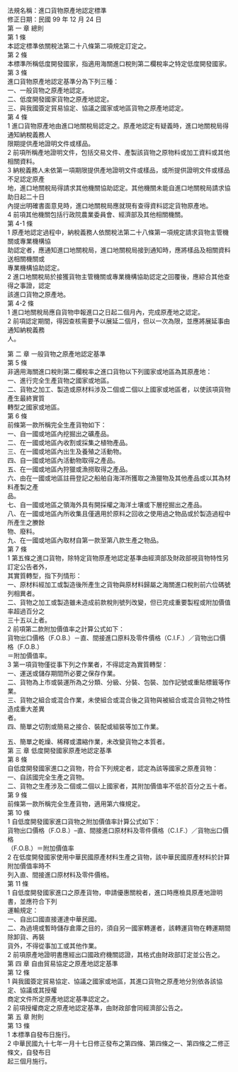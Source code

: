 法規名稱：進口貨物原產地認定標準  
修正日期：民國 99 年 12 月 24 日  
第 一 章 總則  
第 1 條  
本認定標準依關稅法第二十八條第二項規定訂定之。  
第 2 條  
本標準所稱低度開發國家，指適用海關進口稅則第二欄稅率之特定低度開發國家。  
第 3 條  
進口貨物原產地認定基準分為下列三種：  
一、一般貨物之原產地認定。  
二、低度開發國家貨物之原產地認定。  
三、與我國簽定貿易協定、協議之國家或地區貨物之原產地認定。  
第 4 條  
1 進口貨物原產地由進口地關稅局認定之。原產地認定有疑義時，進口地關稅局得通知納稅義務人  
限期提供產地證明文件或樣品。  
2 前項所稱產地證明文件，包括交易文件、產製該貨物之原物料或加工資料或其他相關資料。  
3 納稅義務人未依第一項期限提供產地證明文件或樣品，或所提供證明文件或樣品不足認定原產  
地，進口地關稅局得請求其他機關協助認定。其他機關未能自進口地關稅局請求協助日起二十日  
內提出明確書面意見時，進口地關稅局應就現有查得資料認定貨物原產地。  
4 前項其他機關包括行政院農業委員會、經濟部及其他相關機關。  
第 4-1 條  
1 原產地認定過程中，納稅義務人依關稅法第二十八條第一項規定請求貨物主管機關或專業機構協  
助認定者，應通知進口地關稅局，進口地關稅局接到通知時，應將樣品及相關資料送相關機關或  
專業機構協助認定。  
2 進口地關稅局於接獲貨物主管機關或專業機構協助認定之回覆後，應綜合其他查得之事證，認定  
該進口貨物之原產地。  
第 4-2 條  
1 進口地關稅局應自貨物申報進口之日起二個月內，完成原產地之認定。  
2 前項認定期間，得因查核需要予以展延二個月，但以一次為限，並應將展延事由通知納稅義務  
人。  


第 二 章 一般貨物之原產地認定基準  
第 5 條  
非適用海關進口稅則第二欄稅率之進口貨物以下列國家或地區為其原產地：  
一、進行完全生產貨物之國家或地區。  
二、貨物之加工、製造或原材料涉及二個或二個以上國家或地區者，以使該項貨物產生最終實質  
轉型之國家或地區。  
第 6 條  
前條第一款所稱完全生產貨物如下：  
一、自一國或地區內挖掘出之礦產品。  
二、在一國或地區內收割或採集之植物產品。  
三、在一國或地區內出生及養殖之活動物。  
四、自一國或地區內活動物取得之產品。  
五、在一國或地區內狩獵或漁撈取得之產品。  
六、由在一國或地區註冊登記之船舶自海洋所獲取之漁獵物及其他產品或以其為材料產製之產  
品。  
七、自一國或地區之領海外具有開採權之海洋土壤或下層挖掘出之產品。  
八、在一國或地區內所收集且僅適用於原料之回收之使用過之物品或於製造過程中所產生之賸餘  
物、廢料。  
九、在一國或地區內取材自第一款至第八款生產之物品。  
第 7 條  
1 第五條之進口貨物，除特定貨物原產地認定基準由經濟部及財政部視貨物特性另訂定公告者外，  
其實質轉型，指下列情形：  
一、原材料經加工或製造後所產生之貨物與原材料歸屬之海關進口稅則前六位碼號列相異者。  
二、貨物之加工或製造雖未造成前款稅則號列改變，但已完成重要製程或附加價值率超過百分之  
三十五以上者。  
2 前項第二款附加價值率之計算公式如下：  
貨物出口價格（F.O.B.）－直、間接進口原料及零件價格（C.I.F.）／貨物出口價格（F.O.B.）  
＝附加價值率。  
3 第一項貨物僅從事下列之作業者，不得認定為實質轉型：  
一、運送或儲存期間所必要之保存作業。  
二、貨物為上市或裝運所為之分類、分級、分裝、包裝、加作記號或重貼標籤等作業。  
三、貨物之組合或混合作業，未使組合或混合後之貨物與被組合或混合貨物之特性造成重大差異  
者。  
四、簡單之切割或簡易之接合、裝配或組裝等加工作業。  


五、簡單之乾燥、稀釋或濃縮作業，未改變貨物之本質者。  
第 三 章 低度開發國家原產地認定基準  
第 8 條  
自低度開發國家進口之貨物，符合下列規定者，認定為該等國家之原產貨物：  
一、自該國完全生產之貨物。  
二、貨物之生產涉及二個或二個以上國家者，其附加價值率不低於百分之五十者。  
第 9 條  
前條第一款所稱完全生產貨物，適用第六條規定。  
第 10 條  
1 自低度開發國家進口貨物之附加價值率計算公式如下：  
貨物出口價格（F.O.B.）–直、間接進口原材料及零件價格（C.I.F.）／貨物出口價格  
（F.O.B.）＝附加價值率  
2 在低度開發國家使用中華民國原產材料生產之貨物，該中華民國原產材料於計算附加價值率時不  
列入直、間接進口原材料及零件價格。  
第 11 條  
1 自低度開發國家進口之原產貨物，申請優惠關稅者，進口時應檢具原產地證明書，並應符合下列  
運輸規定：  
一、自出口國直接運達中華民國。  
二、為過境或暫時儲存倉庫之目的，須自另一國家轉運者，該轉運貨物在轉運期間除卸貨、再裝  
貨外，不得從事加工或其他作業。  
2 前項原產地證明書應經出口國政府機關認證，其格式由財政部訂定並公告之。  
第 四 章 自由貿易協定之原產地認定基準  
第 12 條  
1 與我國簽定貿易協定、協議之國家或地區，其進口貨物之原產地分別依各該協定、協議或其授權  
商定文件所定原產地認定基準認定之。  
2 前項授權商定之原產地認定基準，由財政部會同經濟部公告之。  
第 五 章 附則  
第 13 條  
1 本標準自發布日施行。  
2 中華民國九十七年一月十七日修正發布之第四條、第四條之一、第四條之二修正條文，自發布日  
起三個月施行。  


